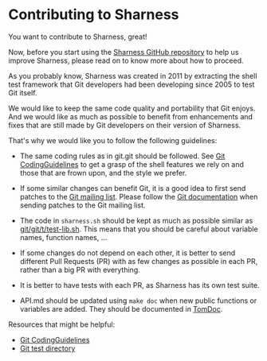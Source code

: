# Contributing to Sharness

You want to contribute to Sharness, great!

Now, before you start using the
[Sharness GitHub repository](https://github.com/felipec/sharness/)
to help us improve Sharness, please read on to know more about how to
proceed.

As you probably know, Sharness was created in 2011 by extracting the
shell test framework that Git developers had been developing since
2005 to test Git itself.

We would like to keep the same code quality and portability that Git
enjoys. And we would like as much as possible to benefit from
enhancements and fixes that are still made by Git developers on their
version of Sharness.

That's why we would like you to follow the following guidelines:

- The same coding rules as in git.git should be followed. See
  [Git CodingGuidelines](https://github.com/git/git/blob/master/Documentation/CodingGuidelines)
  to get a grasp of the shell features we rely on and those that are
  frown upon, and the style we prefer.

- If some similar changes can benefit Git, it is a good idea to first
  send patches to the
  [Git mailing list](http://vger.kernel.org/vger-lists.html#git).
  Please follow the
  [Git documentation](https://github.com/git/git/blob/master/Documentation/SubmittingPatches)
  when sending patches to the Git mailing list.

- The code in `sharness.sh` should be kept as much as possible similar as
  [git/git/t/test-lib.sh](https://github.com/git/git/blob/master/t/test-lib.sh).
  This means that you should be careful about variable names, function
  names, ...

- If some changes do not depend on each other, it is better to send
  different Pull Requests (PR) with as few changes as possible in each
  PR, rather than a big PR with everything.

- It is better to have tests with each PR, as Sharness has its own
  test suite.

- API.md should be updated using `make doc` when new public functions
  or variables are added. They should be documented in
  [TomDoc](https://github.com/tests-always-included/tomdoc.sh).

Resources that might be helpful:

- [Git CodingGuidelines](https://github.com/git/git/blob/master/Documentation/CodingGuidelines)
- [Git test directory](https://github.com/git/git/blob/master/t)
